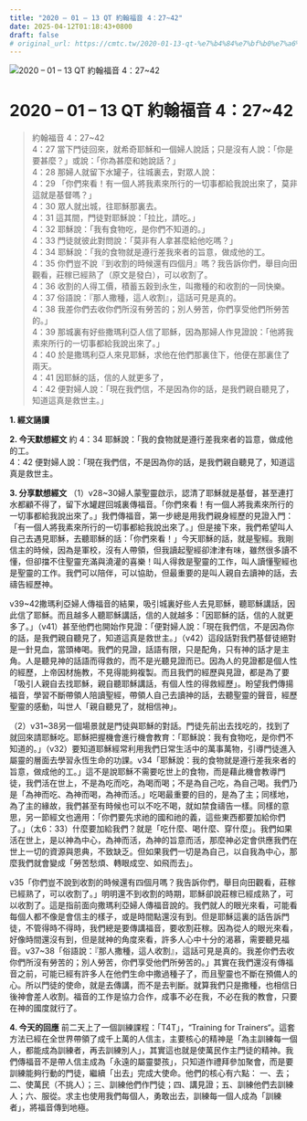 ```yaml
---
title: "2020 – 01 – 13 QT 約翰福音 4：27~42"
date: 2025-04-12T01:18:43+0800
draft: false
# original_url: https://cmtc.tw/2020-01-13-qt-%e7%b4%84%e7%bf%b0%e7%a6%8f%e9%9f%b3-4%ef%bc%9a2742
---
```


![2020 – 01 – 13 QT 約翰福音 4：27\~42](/images/qt.jpg   "2020 – 01 – 13 QT 約翰福音 4：27\~42")

# 2020 – 01 – 13 QT 約翰福音 4：27\~42

> 約翰福音 4：27\~42  
> 4：27 當下門徒回來，就希奇耶穌和一個婦人說話；只是沒有人說：「你是要甚麼？」或說：「你為甚麼和她說話？」  
> 4：28 那婦人就留下水罐子，往城裏去，對眾人說：  
> 4：29 「你們來看！有一個人將我素來所行的一切事都給我說出來了，莫非這就是基督嗎？」  
> 4：30 眾人就出城，往耶穌那裏去。  
> 4：31 這其間，門徒對耶穌說：「拉比，請吃。」  
> 4：32 耶穌說：「我有食物吃，是你們不知道的。」  
> 4：33 門徒就彼此對問說：「莫非有人拿甚麼給他吃嗎？」  
> 4：34 耶穌說：「我的食物就是遵行差我來者的旨意，做成他的工。  
> 4：35 你們豈不說『到收割的時候還有四個月』嗎？我告訴你們，舉目向田觀看，莊稼已經熟了（原文是發白），可以收割了。  
> 4：36 收割的人得工價，積蓄五穀到永生，叫撒種的和收割的一同快樂。  
> 4：37 俗語說：『那人撒種，這人收割』，這話可見是真的。  
> 4：38 我差你們去收你們所沒有勞苦的；別人勞苦，你們享受他們所勞苦的。」  
> 4：39 那城裏有好些撒瑪利亞人信了耶穌，因為那婦人作見證說：「他將我素來所行的一切事都給我說出來了。」  
> 4：40 於是撒瑪利亞人來見耶穌，求他在他們那裏住下，他便在那裏住了兩天。  
> 4：41 因耶穌的話，信的人就更多了，  
> 4：42 便對婦人說：「現在我們信，不是因為你的話，是我們親自聽見了，知道這真是救世主。」

**1. 經文誦讀**

**2.  今天默想經文**
約 4：34 耶穌說：「我的食物就是遵行差我來者的旨意，做成他的工。  
4：42 便對婦人說：「現在我們信，不是因為你的話，是我們親自聽見了，知道這真是救世主。

**3. 分享默想經文**
（1）v28\~30婦人蒙聖靈啟示，認清了耶穌就是基督，甚至連打水都顧不得了，留下水罐趕回城裏傳福音。「你們來看！有一個人將我素來所行的一切事都給我說出來了。」我們傳福音，第一步總是用我們親身經歷的見證入門：「有一個人將我素來所行的一切事都給我說出來了。」但是接下來，我們希望叫人自己去遇見耶穌，去聽耶穌的話：「你們來看！」今天耶穌的話，就是聖經。我剛信主的時候，因為是軍校，沒有人帶領，但我讀起聖經卻津津有味，雖然很多讀不懂，但卻擋不住聖靈充滿與澆灌的喜樂！叫人得救是聖靈的工作，叫人讀懂聖經也是聖靈的工作。我們可以陪伴，可以協助，但最重要的是叫人親自去讀神的話，去禱告經歷神。

v39\~42撒瑪利亞婦人傳福音的結果，吸引城裏好些人去見耶穌，聽耶穌講話，因此信了耶穌。而且越多人聽耶穌講話，信的人就越多：「因耶穌的話，信的人就更多了。」（v41）甚至他們也開始作見證：「便對婦人說：「現在我們信，不是因為你的話，是我們親自聽見了，知道這真是救世主。」（v42）這段話對我們基督徒絕對是一針見血，當頭棒喝。我們的見證，話語有限，只是配角，只有神的話才是主角。人是聽見神的話語而得救的，而不是光聽見證而已。因為人的見證都是個人性的經歷，上帝因材施教，不見得能夠複製。而且我們的經歷與見證，都是為了要「吸引人親自去找耶穌，親自聽耶穌講話，有個人性的得救經歷」。盼望我們傳揚福音，學習不斷帶領人陪讀聖經，帶領人自己去讀神的話，去聽聖靈的聲音，經歷聖靈的感動，叫世人「親自聽見了，就相信神」。

（2）v31\~38另一個場景就是門徒與耶穌的對話。門徒先前出去找吃的，找到了就回來請耶穌吃。耶穌把握機會進行機會教育：「耶穌說：我有食物吃，是你們不知道的。」（v32）要知道耶穌經常利用我們日常生活中的萬事萬物，引導門徒進入屬靈的層面去學習永恆生命的功課。v34「耶穌說：我的食物就是遵行差我來者的旨意，做成他的工。」這不是說耶穌不需要吃世上的食物，而是藉此機會教導門徒，我們活在世上，不是為吃而吃，為喝而喝；不是為自己吃，為自己喝。我們乃是「為神而吃、為神而喝，為神而活。」吃喝最重要的目的，是為了主；同樣地，為了主的緣故，我們甚至有時候也可以不吃不喝，就如禁食禱告一樣。同樣的意思，另一節經文也適用：「你們要先求祂的國和祂的義，這些東西都要加給你們了。」（太6：33）什麼要加給我們？就是「吃什麼、喝什麼、穿什麼」。我們如果活在世上，是以神為中心，為神而活，為神的旨意而活，那麼神必定會供應我們在世上一切的資源與恩典，不致缺乏。但如果我們一切是為自己，以自我為中心，那麼我們就會變成「勞苦愁煩、轉眼成空、如飛而去」。

v35「你們豈不說到收割的時候還有四個月嗎？我告訴你們，舉目向田觀看，莊稼已經熟了，可以收割了。」明明還不到收割的時期，耶穌卻說莊稼已經成熟了，可以收割了。這是指前面向撒瑪利亞婦人傳福音說的。我們就人的眼光來看，可能看每個人都不像是會信主的樣子，或是時間點還沒有到。但是耶穌這裏的話告訴門徒，不管得時不得時，我們總是要傳講福音，要收割莊稼。因為從人的眼光來看，好像時間還沒有到，但是就神的角度來看，許多人心中十分的渴慕，需要聽見福音。v37\~38「俗語說：『那人撒種，這人收割』，這話可見是真的。我差你們去收你們所沒有勞苦的；別人勞苦，你們享受他們所勞苦的。」其實在我們還沒有傳福音之前，可能已經有許多人在他們生命中撒過種子了，而且聖靈也不斷在預備人的心。所以門徒的使命，就是去傳講，而不是去判斷。就算我們只是撒種，也相信日後神會差人收割。福音的工作是協力合作，成事不必在我，不必在我的教會，只要在神的國度就行了。

**4. 今天的回應**
前二天上了一個訓練課程：「T4T」，“Training for Trainers“。這套方法已經在全世界帶領了成千上萬的人信主，主要核心的精神是「為主訓練每一個人，都能成為訓練者，再去訓練別人」，其實這也就是使萬民作主門徒的精神。我們傳福音不是帶人信主成為「永遠的屬靈嬰孩」，只知道作禮拜參加聚會，而是要訓練能夠行動的門徒，繼續「出去」完成大使命。他們的核心有六點： 一、去；二、使萬民（不挑人）；三、訓練他們作門徒；四、講見證；五、訓練他們去訓練人；六、服從。求主也使用我們每個人，勇敢出去，訓練每一個人成為「訓練者」，將福音傳到地極。
